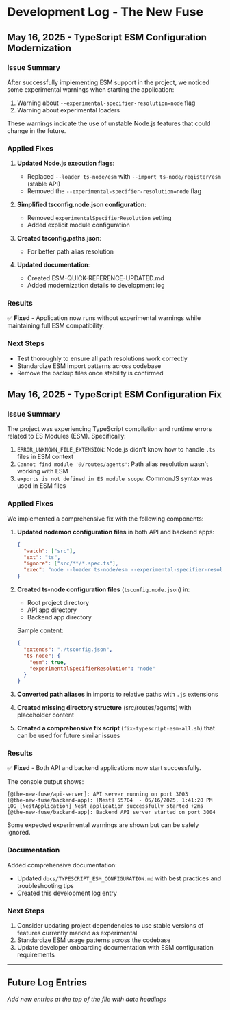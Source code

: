 # Development Log - The New Fuse

## May 16, 2025 - TypeScript ESM Configuration Modernization

### Issue Summary
After successfully implementing ESM support in the project, we noticed some experimental warnings when starting the application:

1. Warning about `--experimental-specifier-resolution=node` flag
2. Warning about experimental loaders

These warnings indicate the use of unstable Node.js features that could change in the future.

### Applied Fixes

1. **Updated Node.js execution flags**:
   - Replaced `--loader ts-node/esm` with `--import ts-node/register/esm` (stable API)
   - Removed the `--experimental-specifier-resolution=node` flag
   
2. **Simplified tsconfig.node.json configuration**:
   - Removed `experimentalSpecifierResolution` setting
   - Added explicit module configuration
   
3. **Created tsconfig.paths.json**:
   - For better path alias resolution

4. **Updated documentation**:
   - Created ESM-QUICK-REFERENCE-UPDATED.md
   - Added modernization details to development log

### Results

✅ **Fixed** - Application now runs without experimental warnings while maintaining full ESM compatibility.

### Next Steps
- Test thoroughly to ensure all path resolutions work correctly
- Standardize ESM import patterns across codebase
- Remove the backup files once stability is confirmed

## May 16, 2025 - TypeScript ESM Configuration Fix

### Issue Summary
The project was experiencing TypeScript compilation and runtime errors related to ES Modules (ESM). Specifically:

1. `ERROR_UNKNOWN_FILE_EXTENSION`: Node.js didn't know how to handle `.ts` files in ESM context
2. `Cannot find module '@/routes/agents'`: Path alias resolution wasn't working with ESM
3. `exports is not defined in ES module scope`: CommonJS syntax was used in ESM files

### Applied Fixes

We implemented a comprehensive fix with the following components:

1. **Updated nodemon configuration files** in both API and backend apps:
   ```json
   {
     "watch": ["src"],
     "ext": "ts",
     "ignore": ["src/**/*.spec.ts"],
     "exec": "node --loader ts-node/esm --experimental-specifier-resolution=node src/index.ts"
   }
   ```

2. **Created ts-node configuration files** (`tsconfig.node.json`) in:
   - Root project directory
   - API app directory
   - Backend app directory

   Sample content:
   ```json
   {
     "extends": "./tsconfig.json",
     "ts-node": {
       "esm": true,
       "experimentalSpecifierResolution": "node"
     }
   }
   ```

3. **Converted path aliases** in imports to relative paths with `.js` extensions
   
4. **Created missing directory structure** (src/routes/agents) with placeholder content

5. **Created a comprehensive fix script** (`fix-typescript-esm-all.sh`) that can be used for future similar issues

### Results

✅ **Fixed** - Both API and backend applications now start successfully.

The console output shows:
```
[@the-new-fuse/api-server]: API server running on port 3003
[@the-new-fuse/backend-app]: [Nest] 55704  - 05/16/2025, 1:41:20 PM     LOG [NestApplication] Nest application successfully started +2ms
[@the-new-fuse/backend-app]: Backend API server started on port 3004
```

Some expected experimental warnings are shown but can be safely ignored.

### Documentation

Added comprehensive documentation:
- Updated `docs/TYPESCRIPT_ESM_CONFIGURATION.md` with best practices and troubleshooting tips
- Created this development log entry

### Next Steps

1. Consider updating project dependencies to use stable versions of features currently marked as experimental
2. Standardize ESM usage patterns across the codebase
3. Update developer onboarding documentation with ESM configuration requirements

---

## Future Log Entries

*Add new entries at the top of the file with date headings*
